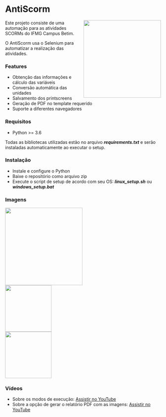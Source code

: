 # AntiScorm
<img src="https://i.imgur.com/VIa2kC8.png" width="250" align="right"/>

Este projeto consiste de uma automação para as atividades SCORMs 
do IFMG Campus Betim. 

O AntiScorm usa o Selenium para automatizar a realização das atividades.

### Features
- Obtenção das informações e cálculo das variáveis
- Conversão automática das unidades
- Salvamento dos printscreens
- Geração de PDF no template requerido
- Suporte a diferentes navegadores

### Requisitos
- Python >= 3.6

Todas as bibliotecas utilizadas estão no arquivo **_requirements.txt_** e serão
instaladas automaticamente ao executar o setup.

### Instalação
- Instale e configure o Python
- Baixe o repositório como arquivo zip
- Execute o script de setup de acordo com seu OS: **_linux_setup.sh_** ou **_windows_setup.bat_**


### Imagens
<img src="https://i.imgur.com/y2nE1qT.png" width="250"/><br>
<img src="https://i.imgur.com/OOQSrlo.png" width="150"/><br>
<img src="https://i.imgur.com/AH90jUn.png" width="150"/>

### Vídeos

- Sobre os modos de execução: [Assistir no YouTube](https://youtu.be/yS-AEBD-jMw)
- Sobre a opção de gerar o relatório PDF com as imagens: [Assistir no YouTube](https://youtu.be/0tjt82uMG64)